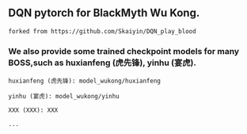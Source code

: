 ## DQN pytorch for BlackMyth Wu Kong. 

```
forked from https://github.com/Skaiyin/DQN_play_blood
```

### We also provide some trained checkpoint models for many BOSS,such as huxianfeng (虎先锋), yinhu (宴虎).

```
huxianfeng (虎先锋): model_wukong/huxianfeng

yinhu (宴虎): model_wukong/yinhu

XXX (XXX): XXX

...
```
